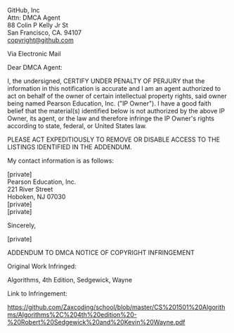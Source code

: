 GitHub, Inc  
Attn: DMCA Agent  
88 Colin P Kelly Jr St  
San Francisco, CA. 94107  
copyright@github.com  

Via Electronic Mail  

Dear DMCA Agent:  

I, the undersigned, CERTIFY UNDER PENALTY OF PERJURY that the information in this notification is accurate and I am an agent authorized to act on behalf of the owner of certain intellectual property rights, said owner being named Pearson Education, Inc. ("IP Owner"). I have a good faith belief that the material(s) identified below is not authorized by the above IP Owner, its agent, or the law and therefore infringe the IP Owner's rights according to state, federal, or United States law.  

PLEASE ACT EXPEDITIOUSLY TO REMOVE OR DISABLE ACCESS TO THE LISTINGS IDENTIFIED IN THE ADDENDUM.  

My contact information is as follows:  

[private]  
Pearson Education, Inc.  
221 River Street  
Hoboken, NJ 07030  
[private]  
[private]  

Sincerely,  

[private]  

ADDENDUM TO DMCA NOTICE OF COPYRIGHT INFRINGEMENT  

Original Work Infringed:  

Algorithms, 4th Edition, Sedgewick, Wayne  

Link to Infringement:  

https://github.com/Zaxcoding/school/blob/master/CS%201501%20Algorithms/Algorithms%2C%204th%20edition%20-%20Robert%20Sedgewick%20and%20Kevin%20Wayne.pdf
